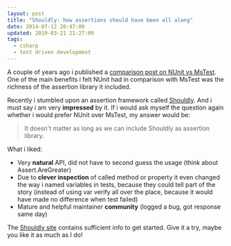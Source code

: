 ```yaml
---
layout: post
title: "Shouldly: how assertions should have been all along"
date: 2014-07-12 20:47:00
updated: 2019-03-21 21:27:09
tags:
  - csharp
  - test driven development
---
```


A couple of years ago i published a [comparison post on NUnit vs MsTest](/blog/2012/04/16/showdown-mstest-vs-nunit). One of the main benefits i felt NUnit had in comparison with MsTest was the richness of the assertion library it included.

Recently i stumbled upon an assertion framework called [Shouldly](http://shouldly.github.io/). And i must say i am very **impressed** by it. If i would ask myself the question again whether i would prefer NUnit over MsTest, my answer would be:

> It doesn't matter as long as we can include Shouldly as assertion library.

What i liked:

- Very **natural** API, did not have to second guess the usage (think about Assert.AreGreater)
- Due to **clever inspection** of called method or property it even changed the way i named variables in tests, because they could tell part of the story (instead of using var verify all over the place, because it would have made no difference when test failed)
- Mature and helpful maintainer **community** (logged a bug, got response same day)

The [Shouldly site](http://shouldly.github.io/) contains sufficient info to get started. Give it a try, maybe you like it as much as I do!
